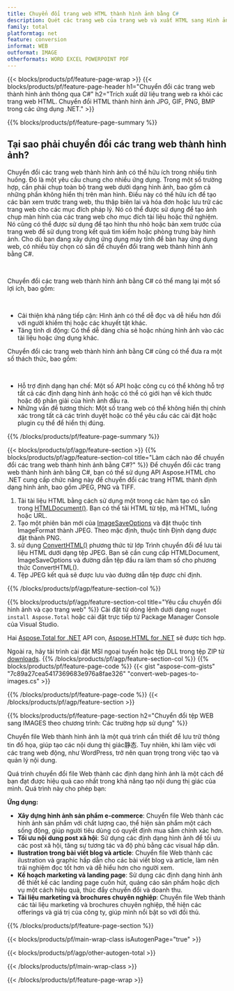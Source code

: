 ```yaml
---
title: Chuyển đổi trang web HTML thành hình ảnh bằng C#
description: Quét các trang web của trang web và xuất HTML sang Hình ảnh. Phát triển các ứng dụng .NET để cạo dữ liệu trang web thành JPEG, PNG, GIF, BMP, v.v. 
family: total
platformtag: net
feature: conversion
informat: WEB
outformat: IMAGE
otherformats: WORD EXCEL POWERPOINT PDF
---
```

{{< blocks/products/pf/feature-page-wrap >}}
{{< blocks/products/pf/feature-page-header h1="Chuyển đổi các trang web thành hình ảnh thông qua C#" h2="Trích xuất dữ liệu trang web ra khỏi các trang web HTML. Chuyển đổi HTML thành hình ảnh JPG, GIF, PNG, BMP trong các ứng dụng .NET." >}}

{{% blocks/products/pf/feature-page-summary %}}

<h2 class="heading-border">Tại sao phải chuyển đổi các trang web thành hình ảnh?</h2>
<p>Chuyển đổi các trang web thành hình ảnh có thể hữu ích trong nhiều tình huống. Đó là một yêu cầu chung cho nhiều ứng dụng. Trong một số trường hợp, cần phải chụp toàn bộ trang web dưới dạng hình ảnh, bao gồm cả những phần không hiển thị trên màn hình. Điều này có thể hữu ích để tạo các bản xem trước trang web, thu thập biên lai và hóa đơn hoặc lưu trữ các trang web cho các mục đích pháp lý. Nó có thể được sử dụng để tạo ảnh chụp màn hình của các trang web cho mục đích tài liệu hoặc thử nghiệm. Nó cũng có thể được sử dụng để tạo hình thu nhỏ hoặc bản xem trước của trang web để sử dụng trong kết quả tìm kiếm hoặc phòng trưng bày hình ảnh. Cho dù bạn đang xây dựng ứng dụng máy tính để bàn hay ứng dụng web, có nhiều tùy chọn có sẵn để chuyển đổi trang web thành hình ảnh bằng C#.</p><br />

<p>Chuyển đổi các trang web thành hình ảnh bằng C# có thể mang lại một số lợi ích, bao gồm:</p><br />
<ul>
<li>Cải thiện khả năng tiếp cận: Hình ảnh có thể dễ đọc và dễ hiểu hơn đối với người khiếm thị hoặc các khuyết tật khác.</li>
<li>Tăng tính di động: Có thể dễ dàng chia sẻ hoặc nhúng hình ảnh vào các tài liệu hoặc ứng dụng khác.</li>
</ul>
<p>Chuyển đổi các trang web thành hình ảnh bằng C# cũng có thể đưa ra một số thách thức, bao gồm:</p><br />
<ul>
<li>Hỗ trợ định dạng hạn chế: Một số API hoặc công cụ có thể không hỗ trợ tất cả các định dạng hình ảnh hoặc có thể có giới hạn về kích thước hoặc độ phân giải của hình ảnh đầu ra.</li>
<li>Những vấn đề tương thích: Một số trang web có thể không hiển thị chính xác trong tất cả các trình duyệt hoặc có thể yêu cầu các cài đặt hoặc plugin cụ thể để hiển thị đúng.</li>
</ul>
{{% /blocks/products/pf/feature-page-summary  %}}

{{< blocks/products/pf/agp/feature-section >}}
{{% blocks/products/pf/agp/feature-section-col title="Làm cách nào để chuyển đổi các trang web thành hình ảnh bằng C#?" %}}
Để chuyển đổi các trang web thành hình ảnh bằng C#, bạn có thể sử dụng API Aspose.HTML cho .NET cung cấp chức năng này để chuyển đổi các trang HTML thành định dạng hình ảnh, bao gồm JPEG, PNG và TIFF.</p>

1. Tải tài liệu HTML bằng cách sử dụng một trong các hàm tạo có sẵn trong [HTMLDocument()](https://reference.aspose.com/html/net/aspose.html/htmldocument/). Bạn có thể tải HTML từ tệp, mã HTML, luồng hoặc URL.
2. Tạo một phiên bản mới của [ImageSaveOptions](https://reference.aspose.com/html/net/aspose.html.saving/imagesaveoptions/) và đặt thuộc tính ImageFormat thành JPEG. Theo mặc định, thuộc tính Định dạng được đặt thành PNG.
3. sử dụng [ConvertHTML()](https://reference.aspose.com/html/net/aspose.html.converters/converter/converthtml/) phương thức từ lớp Trình chuyển đổi để lưu tài liệu HTML dưới dạng tệp JPEG. Bạn sẽ cần cung cấp HTMLDocument, ImageSaveOptions và đường dẫn tệp đầu ra làm tham số cho phương thức ConvertHTML().
4. Tệp JPEG kết quả sẽ được lưu vào đường dẫn tệp được chỉ định.
 
{{% /blocks/products/pf/agp/feature-section-col %}}

{{% blocks/products/pf/agp/feature-section-col title="Yêu cầu chuyển đổi hình ảnh và cạo trang web" %}}
Cài đặt từ dòng lệnh dưới dạng ```nuget install Aspose.Total``` hoặc cài đặt trực tiếp từ Package Manager Console của Visual Studio.

Hai [Aspose.Total for .NET](https://products.aspose.com/total/net/) API con, [Aspose.HTML for .NET](https://products.aspose.com/html/net/) sẽ được tích hợp.

Ngoài ra, hãy tải trình cài đặt MSI ngoại tuyến hoặc tệp DLL trong tệp ZIP từ [downloads](https://releases.aspose.com/total/net).
{{% /blocks/products/pf/agp/feature-section-col %}}
{{% blocks/products/pf/feature-page-code %}}
{{< gist "aspose-com-gists" "7c89a27cea5417369683e976a8fae326" "convert-web-pages-to-images.cs" >}}

{{% /blocks/products/pf/feature-page-code %}}
{{< /blocks/products/pf/agp/feature-section >}}

{{% blocks/products/pf/feature-page-section  h2="Chuyển đổi tệp WEB sang IMAGES theo chương trình: Các trường hợp sử dụng" %}}
Chuyển file Web thành hình ảnh là một quá trình cần thiết để lưu trữ thông tin đồ họa, giúp tạo các nội dung thị giác静态. Tuy nhiên, khi làm việc với các trang web động, như WordPress, trở nên quan trọng trong việc tạo và quản lý nội dung.

Quá trình chuyển đổi file Web thành các định dạng hình ảnh là một cách để bạn đạt được hiệu quả cao nhất trong khả năng tạo nội dung thị giác của mình. Quá trình này cho phép bạn:

**Ứng dụng:**

*   **Xây dựng hình ảnh sản phẩm e-commerce**: Chuyển file Web thành các hình ảnh sản phẩm với chất lượng cao, thể hiện sản phẩm một cách sống động, giúp người tiêu dùng có quyết định mua sắm chính xác hơn.
*   **Tối ưu nội dung post xã hội**: Sử dụng các định dạng hình ảnh để tối ưu các post xã hội, tăng sự tương tác và độ phủ bằng các visual hấp dẫn.
*   **Ilustration trong bài viết blog và article**: Chuyển file Web thành các ilustration và graphic hấp dẫn cho các bài viết blog và article, làm nên trải nghiệm đọc tốt hơn và dễ hiểu hơn cho người xem.
*   **Kế hoạch marketing và landing page**: Sử dụng các định dạng hình ảnh để thiết kế các landing page cuốn hút, quảng cáo sản phẩm hoặc dịch vụ một cách hiệu quả, thúc đẩy chuyển đổi và doanh thu.
*   **Tài liệu marketing và brochures chuyên nghiệp**: Chuyển file Web thành các tài liệu marketing và brochures chuyên nghiệp, thể hiện các offerings và giá trị của công ty, giúp mình nổi bật so với đối thủ.
{{% /blocks/products/pf/feature-page-section %}}
{{< blocks/products/pf/main-wrap-class isAutogenPage="true" >}}

{{< blocks/products/pf/agp/other-autogen-total >}}

{{< /blocks/products/pf/main-wrap-class >}}

{{< /blocks/products/pf/feature-page-wrap >}}